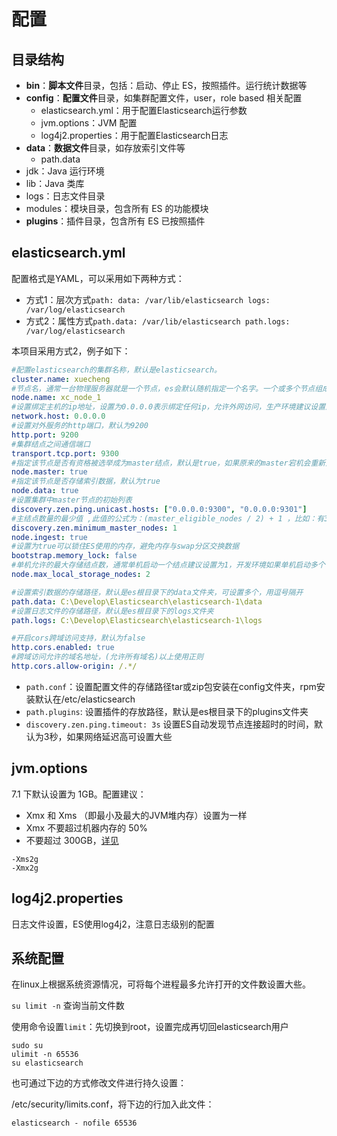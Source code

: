 # 配置

## 目录结构

- **bin**：**脚本文件**目录，包括：启动、停止 ES，按照插件。运行统计数据等
- **config**：**配置文件**目录，如集群配置文件，user，role based 相关配置
    - elasticsearch.yml：用于配置Elasticsearch运行参数 
    - jvm.options：JVM 配置
    - log4j2.properties：用于配置Elasticsearch日志
- **data**：**数据文件**目录，如存放索引文件等
    - path.data
- jdk：Java 运行环境
- lib：Java 类库
- logs：日志文件目录
- modules：模块目录，包含所有 ES 的功能模块
- **plugins**：插件目录，包含所有 ES 已按照插件



## elasticsearch.yml

配置格式是YAML，可以采用如下两种方式：

* 方式1：层次方式`path: data: /var/lib/elasticsearch logs: /var/log/elasticsearch`
* 方式2：属性方式`path.data: /var/lib/elasticsearch path.logs: /var/log/elasticsearch`

本项目采用方式2，例子如下：

```yaml
#配置elasticsearch的集群名称，默认是elasticsearch。
cluster.name: xuecheng
#节点名，通常一台物理服务器就是一个节点，es会默认随机指定一个名字。一个或多个节点组成一个cluster集群，集群逻辑概念，节点物理概念
node.name: xc_node_1
#设置绑定主机的ip地址，设置为0.0.0.0表示绑定任何ip，允许外网访问，生产环境建议设置为具体的ip
network.host: 0.0.0.0
#设置对外服务的http端口，默认为9200
http.port: 9200
#集群结点之间通信端口
transport.tcp.port: 9300
#指定该节点是否有资格被选举成为master结点，默认是true，如果原来的master宕机会重新选举新的master
node.master: true
#指定该节点是否存储索引数据，默认为true
node.data: true
#设置集群中master节点的初始列表
discovery.zen.ping.unicast.hosts: ["0.0.0.0:9300", "0.0.0.0:9301"]
#主结点数量的最少值 ,此值的公式为：(master_eligible_nodes / 2) + 1 ，比如：有3个符合要求的主结点，那么这里要设置为2。
discovery.zen.minimum_master_nodes: 1
node.ingest: true
#设置为true可以锁住ES使用的内存，避免内存与swap分区交换数据
bootstrap.memory_lock: false
#单机允许的最大存储结点数，通常单机启动一个结点建议设置为1，开发环境如果单机启动多个节点可设置大于1
node.max_local_storage_nodes: 2

#设置索引数据的存储路径，默认是es根目录下的data文件夹，可设置多个，用逗号隔开
path.data: C:\Develop\Elasticsearch\elasticsearch-1\data
#设置日志文件的存储路径，默认是es根目录下的logs文件夹
path.logs: C:\Develop\Elasticsearch\elasticsearch-1\logs

#开启cors跨域访问支持，默认为false
http.cors.enabled: true
#跨域访问允许的域名地址，(允许所有域名)以上使用正则
http.cors.allow-origin: /.*/
```

* `path.conf`：设置配置文件的存储路径tar或zip包安装在config文件夹，rpm安装默认在/etc/elasticsearch 
* `path.plugins`: 设置插件的存放路径，默认是es根目录下的plugins文件夹
* `discovery.zen.ping.timeout: 3s` 设置ES自动发现节点连接超时的时间，默认为3秒，如果网络延迟高可设置大些





## jvm.options

7.1 下默认设置为 1GB。配置建议：

*   Xmx 和 Xms （即最小及最大的JVM堆内存）设置为一样
*   Xmx 不要超过机器内存的 50%
*   不要超过 300GB，[详见](https://www.elasticsearch.co/blog/a-heap-of-trouble)

```
-Xms2g
-Xmx2g
```



## log4j2.properties

日志文件设置，ES使用log4j2，注意日志级别的配置





## 系统配置

在linux上根据系统资源情况，可将每个进程最多允许打开的文件数设置大些。

`su limit -n` 查询当前文件数

使用命令设置`limit`：先切换到root，设置完成再切回elasticsearch用户

```
sudo su
ulimit ‐n 65536
su elasticsearch
```

也可通过下边的方式修改文件进行持久设置：

/etc/security/limits.conf，将下边的行加入此文件：

```
elasticsearch ‐ nofile 65536
```

